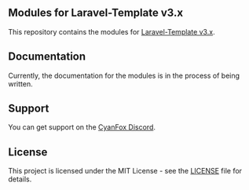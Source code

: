 ## Modules for Laravel-Template v3.x

This repository contains the modules for [Laravel-Template v3.x](https://github.com/CyanFox-Projects/Laravel-Template/tree/v3).

## Documentation

Currently, the documentation for the modules is in the process of being written.

## Support

You can get support on the [CyanFox Discord](https://discord.cyanfox.de).

## License

This project is licensed under the MIT License - see the [LICENSE](LICENSE) file for details.
